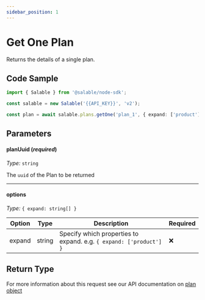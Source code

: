 ```yaml
---
sidebar_position: 1
---
```


# Get One Plan

Returns the details of a single plan.

## Code Sample

```typescript
import { Salable } from '@salable/node-sdk';

const salable = new Salable('{{API_KEY}}', 'v2');

const plan = await salable.plans.getOne('plan_1', { expand: ['product'] });
```

## Parameters

#### planUuid (_required_)

_Type:_ `string`

The `uuid` of the Plan to be returned

---

#### options

_Type:_ `{ expand: string[] }`

| Option | Type   | Description                                                        | Required |
| ------ | ------ | ------------------------------------------------------------------ | -------- |
| expand | string | Specify which properties to expand. e.g. `{ expand: ['product'] }` | ❌        |


## Return Type

For more information about this request see our API documentation on [plan object](https://docs.salable.app/api#tag/Plans/operation/getPlanByUuid)
